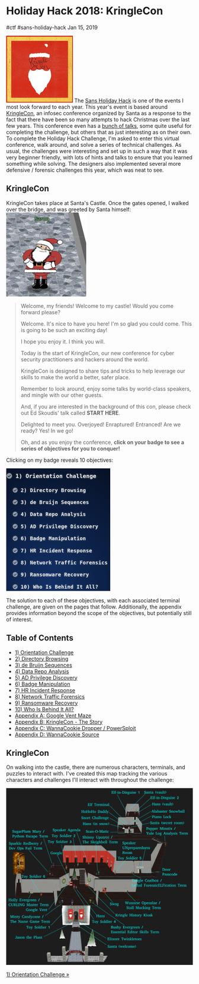 

# Holiday Hack 2018: KringleCon

#ctf #sans-holiday-hack Jan 15, 2019



![](/img/hh18-cover.png) The [Sans Holiday
Hack](https://www.holidayhackchallenge.com) is one of the events I most
look forward to each year. This year's event is based around
[KringleCon](https://kringlecon.com/), an infosec conference organized
by Santa as a response to the fact that there have been so many attempts
to hack Christmas over the last few years. This conference even has a
[bunch of
talks](https://www.youtube.com/channel/UCNiR-C_VXv_TCFgww5Vczag), some
quite useful for completing the challenge, but others that as just
interesting as on their own. To complete the Holiday Hack Challenge, I'm
asked to enter this virtual conference, walk around, and solve a series
of technical challenges. As usual, the challenges were interesting and
set up in such a way that it was very beginner friendly, with lots of
hints and talks to ensure that you learned something while solving. The
designers also implemented several more defensive / forensic challenges
this year, which was neat to see.

## KringleCon

KringleCon takes place at Santa's Castle. Once the gates opened, I
walked over the bridge, and was greeted by Santa himself:
![](/img/1547057754387.png)

> Welcome, my friends! Welcome to my castle! Would you come forward
> please?
>
> Welcome. It's nice to have you here! I'm so glad you could come. This
> is going to be such an exciting day!
>
> I hope you enjoy it. I think you will.
>
> Today is the start of KringleCon, our new conference for cyber
> security practitioners and hackers around the world.
>
> KringleCon is designed to share tips and tricks to help leverage our
> skills to make the world a better, safer place.
>
> Remember to look around, enjoy some talks by world-class speakers, and
> mingle with our other guests.
>
> And, if you are interested in the background of this con, please check
> out Ed Skoudis' talk called **START HERE**.
>
> Delighted to meet you. Overjoyed! Enraptured! Entranced! Are we ready?
> Yes! In we go!
>
> Oh, and as you enjoy the conference, **click on your badge to see a
> series of objectives for you to conquer!**

Clicking on my badge reveals 10 objectives:

![](/img/hh18-objectives.png)

The solution to each of these objectives, with each associated terminal
challenge, are given on the pages that follow. Additionally, the
appendix provides information beyond the scope of the objectives, but
potentially still of interest.

## Table of Contents

-   [1) Orientation Challenge](/holidayhack2018/1)
-   [2) Directory Browsing](/holidayhack2018/2)
-   [3) de Bruijn Sequences](/holidayhack2018/3)
-   [4) Data Repo Analysis](/holidayhack2018/4)
-   [5) AD Privilege Discovery](/holidayhack2018/5)
-   [6) Badge Manipulation](/holidayhack2018/6)
-   [7) HR Incident Response](/holidayhack2018/7)
-   [8) Network Traffic Forensics](/holidayhack2018/8)
-   [9) Ransomware Recovery](/holidayhack2018/9)
-   [10) Who Is Behind It All?](/holidayhack2018/10)
-   [Appendix A: Google Vent Maze](/holidayhack2018/11)
-   [Appendix B: KringleCon - The Story](/holidayhack2018/12)
-   [Appendix C: WannaCookie Dropper / PowerSploit](/holidayhack2018/13)
-   [Appendix D: WannaCookie Source](/holidayhack2018/14)

## KringleCon

On walking into the castle, there are numerous characters, terminals,
and puzzles to interact with. I've created this map tracking the various
characters and challenges I'll interact with throughout the challenge:

![](/img/bigmap.png)



[1) Orientation Challenge »](/holidayhack2018/1)



